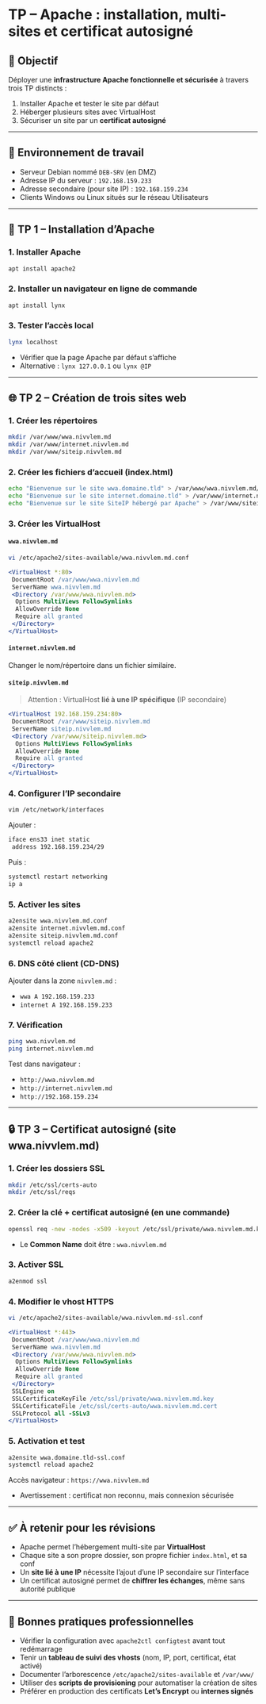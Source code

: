 # TP – Apache : installation, multi-sites et certificat autosigné

## 🧠 Objectif

Déployer une **infrastructure Apache fonctionnelle et sécurisée** à travers trois TP distincts :

1. Installer Apache et tester le site par défaut
2. Héberger plusieurs sites avec VirtualHost
3. Sécuriser un site par un **certificat autosigné**

---

## 🧾 Environnement de travail

- Serveur Debian nommé `DEB-SRV` (en DMZ)
- Adresse IP du serveur : `192.168.159.233`
- Adresse secondaire (pour site IP) : `192.168.159.234`
- Clients Windows ou Linux situés sur le réseau Utilisateurs

---

## 🔧 TP 1 – Installation d’Apache

### 1. Installer Apache

```bash
apt install apache2
```

### 2. Installer un navigateur en ligne de commande

```bash
apt install lynx
```

### 3. Tester l’accès local

```bash
lynx localhost
```

- Vérifier que la page Apache par défaut s’affiche
- Alternative : `lynx 127.0.0.1` ou `lynx @IP`

---

## 🌐 TP 2 – Création de trois sites web

### 1. Créer les répertoires

```bash
mkdir /var/www/wwa.nivvlem.md
mkdir /var/www/internet.nivvlem.md
mkdir /var/www/siteip.nivvlem.md
```

### 2. Créer les fichiers d’accueil (index.html)

```bash
echo "Bienvenue sur le site wwa.domaine.tld" > /var/www/wwa.nivvlem.md/index.html
echo "Bienvenue sur le site internet.domaine.tld" > /var/www/internet.nivvlem.md/index.html
echo "Bienvenue sur le site SiteIP hébergé par Apache" > /var/www/siteip.nivvlem.md/index.html
```

### 3. Créer les VirtualHost

#### `wwa.nivvlem.md`

```bash
vi /etc/apache2/sites-available/wwa.nivvlem.md.conf
```

```apache
<VirtualHost *:80>
 DocumentRoot /var/www/wwa.nivvlem.md
 ServerName wwa.nivvlem.md
 <Directory /var/www/wwa.nivvlem.md>
  Options MultiViews FollowSymlinks
  AllowOverride None
  Require all granted
 </Directory>
</VirtualHost>
```

#### `internet.nivvlem.md`

Changer le nom/répertoire dans un fichier similaire.

#### `siteip.nivvlem.md`

> Attention : VirtualHost **lié à une IP spécifique** (IP secondaire)

```apache
<VirtualHost 192.168.159.234:80>
 DocumentRoot /var/www/siteip.nivvlem.md
 ServerName siteip.nivvlem.md
 <Directory /var/www/siteip.nivvlem.md>
  Options MultiViews FollowSymlinks
  AllowOverride None
  Require all granted
 </Directory>
</VirtualHost>
```

### 4. Configurer l’IP secondaire

```bash
vim /etc/network/interfaces
```

Ajouter :

```bash
iface ens33 inet static
 address 192.168.159.234/29
```

Puis :

```bash
systemctl restart networking
ip a
```

### 5. Activer les sites

```bash
a2ensite wwa.nivvlem.md.conf
a2ensite internet.nivvlem.md.conf
a2ensite siteip.nivvlem.md.conf
systemctl reload apache2
```

### 6. DNS côté client (CD-DNS)

Ajouter dans la zone `nivvlem.md` :

- `wwa A 192.168.159.233`
- `internet A 192.168.159.233`

### 7. Vérification

```bash
ping wwa.nivvlem.md
ping internet.nivvlem.md
```

Test dans navigateur :

- `http://wwa.nivvlem.md`
- `http://internet.nivvlem.md`
- `http://192.168.159.234`

---

## 🔒 TP 3 – Certificat autosigné (site wwa.nivvlem.md)

### 1. Créer les dossiers SSL

```bash
mkdir /etc/ssl/certs-auto
mkdir /etc/ssl/reqs
```

### 2. Créer la clé + certificat autosigné (en une commande)

```bash
openssl req -new -nodes -x509 -keyout /etc/ssl/private/wwa.nivvlem.md.key -out /etc/ssl/certs-auto/wwa.nivvlem.md.cert -days 365 -newkey rsa:4096
```

- Le **Common Name** doit être : `wwa.nivvlem.md`

### 3. Activer SSL

```bash
a2enmod ssl
```

### 4. Modifier le vhost HTTPS

```bash
vi /etc/apache2/sites-available/wwa.nivvlem.md-ssl.conf
```

```apache
<VirtualHost *:443>
 DocumentRoot /var/www/wwa.nivvlem.md
 ServerName wwa.nivvlem.md
 <Directory /var/www/wwa.nivvlem.md>
  Options MultiViews FollowSymlinks
  AllowOverride None
  Require all granted
 </Directory>
 SSLEngine on
 SSLCertificateKeyFile /etc/ssl/private/wwa.nivvlem.md.key
 SSLCertificateFile /etc/ssl/certs-auto/wwa.nivvlem.md.cert
 SSLProtocol all -SSLv3
</VirtualHost>
```

### 5. Activation et test

```bash
a2ensite wwa.domaine.tld-ssl.conf
systemctl reload apache2
```

Accès navigateur : `https://wwa.nivvlem.md`

- Avertissement : certificat non reconnu, mais connexion sécurisée

---

## ✅ À retenir pour les révisions

- Apache permet l’hébergement multi-site par **VirtualHost**
- Chaque site a son propre dossier, son propre fichier `index.html`, et sa conf
- Un **site lié à une IP** nécessite l’ajout d’une IP secondaire sur l’interface
- Un certificat autosigné permet de **chiffrer les échanges**, même sans autorité publique

---

## 📌 Bonnes pratiques professionnelles

- Vérifier la configuration avec `apache2ctl configtest` avant tout redémarrage
- Tenir un **tableau de suivi des vhosts** (nom, IP, port, certificat, état activé)
- Documenter l’arborescence `/etc/apache2/sites-available` et `/var/www/`
- Utiliser des **scripts de provisioning** pour automatiser la création de sites
- Préférer en production des certificats **Let’s Encrypt** ou **internes signés**